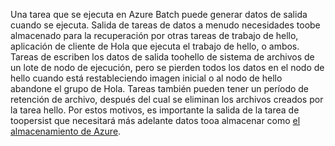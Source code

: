 Una tarea que se ejecuta en Azure Batch puede generar datos de salida cuando se ejecuta. Salida de tareas de datos a menudo necesidades toobe almacenado para la recuperación por otras tareas de trabajo de hello, aplicación de cliente de Hola que ejecuta el trabajo de hello, o ambos. Tareas de escriben los datos de salida toohello de sistema de archivos de un lote de nodo de ejecución, pero se pierden todos los datos en el nodo de hello cuando está restableciendo imagen inicial o al nodo de hello abandone el grupo de Hola. Tareas también pueden tener un período de retención de archivo, después del cual se eliminan los archivos creados por la tarea hello. Por estos motivos, es importante la salida de la tarea de toopersist que necesitará más adelante datos tooa almacenar como [el almacenamiento de Azure](https://docs.microsoft.com/azure/storage/).
